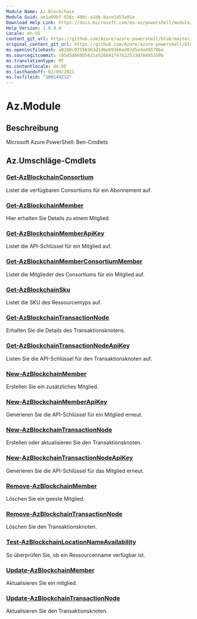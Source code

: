 ```yaml
---
Module Name: Az.Blockchain
Module Guid: ae1a09bf-916c-480c-a1bb-bace1453a91e
Download Help Link: https://docs.microsoft.com/en-us/powershell/module/az.blockchain
Help Version: 1.0.0.0
Locale: en-US
content_git_url: https://github.com/Azure/azure-powershell/blob/master/src/Blockchain/help/Az.Blockchain.md
original_content_git_url: https://github.com/Azure/azure-powershell/blob/master/src/Blockchain/help/Az.Blockchain.md
ms.openlocfilehash: a0280c07556563d1d6eb9366ed87d5eda49570be
ms.sourcegitcommit: c05d3d669b5631e526841f47b22513d78495350b
ms.translationtype: MT
ms.contentlocale: de-DE
ms.lasthandoff: 02/09/2021
ms.locfileid: "100149212"
---
```

# Az.Module
## Beschreibung
Microsoft Azure PowerShell: Ben-Cmdlets

## Az.Umschläge-Cmdlets
### [Get-AzBlockchainConsortium](Get-AzBlockchainConsortium.md)
Listet die verfügbaren Consortiums für ein Abonnement auf.

### [Get-AzBlockchainMember](Get-AzBlockchainMember.md)
Hier erhalten Sie Details zu einem Mitglied.

### [Get-AzBlockchainMemberApiKey](Get-AzBlockchainMemberApiKey.md)
Listet die API-Schlüssel für ein Mitglied auf.

### [Get-AzBlockchainMemberConsortiumMember](Get-AzBlockchainMemberConsortiumMember.md)
Listet die Mitglieder des Consortiums für ein Mitglied auf.

### [Get-AzBlockchainSku](Get-AzBlockchainSku.md)
Listet die SKU des Ressourcentyps auf.

### [Get-AzBlockchainTransactionNode](Get-AzBlockchainTransactionNode.md)
Erhalten Sie die Details des Transaktionsknotens.

### [Get-AzBlockchainTransactionNodeApiKey](Get-AzBlockchainTransactionNodeApiKey.md)
Listen Sie die API-Schlüssel für den Transaktionsknoten auf.

### [New-AzBlockchainMember](New-AzBlockchainMember.md)
Erstellen Sie ein zusätzliches Mitglied.

### [New-AzBlockchainMemberApiKey](New-AzBlockchainMemberApiKey.md)
Generieren Sie die API-Schlüssel für ein Mitglied erneut.

### [New-AzBlockchainTransactionNode](New-AzBlockchainTransactionNode.md)
Erstellen oder aktualisieren Sie den Transaktionsknoten.

### [New-AzBlockchainTransactionNodeApiKey](New-AzBlockchainTransactionNodeApiKey.md)
Generieren Sie die API-Schlüssel für das Mitglied erneut.

### [Remove-AzBlockchainMember](Remove-AzBlockchainMember.md)
Löschen Sie ein geeste Mitglied.

### [Remove-AzBlockchainTransactionNode](Remove-AzBlockchainTransactionNode.md)
Löschen Sie den Transaktionsknoten.

### [Test-AzBlockchainLocationNameAvailability](Test-AzBlockchainLocationNameAvailability.md)
So überprüfen Sie, ob ein Ressourcenname verfügbar ist.

### [Update-AzBlockchainMember](Update-AzBlockchainMember.md)
Aktualisieren Sie ein mitglied.

### [Update-AzBlockchainTransactionNode](Update-AzBlockchainTransactionNode.md)
Aktualisieren Sie den Transaktionsknoten.

